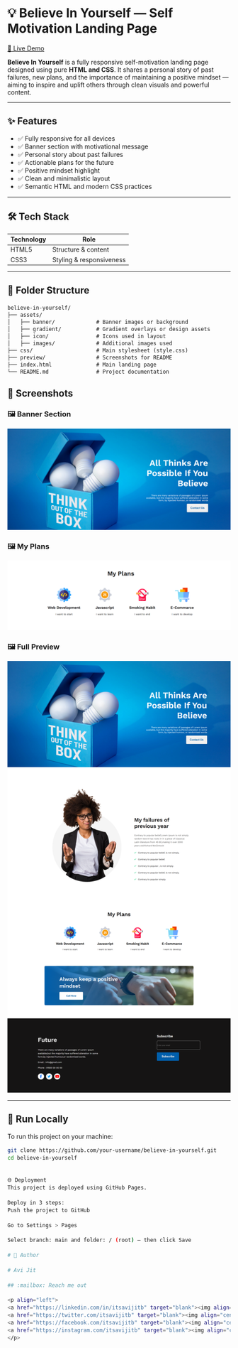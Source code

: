 # 💡 Believe In Yourself — Self Motivation Landing Page

[🔗 Live Demo](https://devo-ab.github.io/believe-in-yourself/)

**Believe In Yourself** is a fully responsive self-motivation landing page designed using pure **HTML and CSS**. It shares a personal story of past failures, new plans, and the importance of maintaining a positive mindset — aiming to inspire and uplift others through clean visuals and powerful content.

---

## ✨ Features

- ✅ Fully responsive for all devices
- ✅ Banner section with motivational message
- ✅ Personal story about past failures
- ✅ Actionable plans for the future
- ✅ Positive mindset highlight
- ✅ Clean and minimalistic layout
- ✅ Semantic HTML and modern CSS practices

---

## 🛠️ Tech Stack

| Technology | Role                     |
|------------|--------------------------|
| HTML5      | Structure & content       |
| CSS3       | Styling & responsiveness |

---

## 📁 Folder Structure

```
believe-in-yourself/
├── assets/
│   ├── banner/             # Banner images or background
│   ├── gradient/           # Gradient overlays or design assets
│   ├── icon/               # Icons used in layout
│   ├── images/             # Additional images used
├── css/                    # Main stylesheet (style.css)
├── preview/                # Screenshots for README
├── index.html              # Main landing page
└── README.md               # Project documentation
```

## 📸 Screenshots

### 🖼️ Banner Section
![Banner](./preview/hero.png)


### 🖼️ My Plans
![Plans](./preview/plans.png)

### 🖼️ Full Preview
![Preview](./preview/preview.png)

---

## 🚀 Run Locally

To run this project on your machine:

```bash
git clone https://github.com/your-username/believe-in-yourself.git
cd believe-in-yourself


🌐 Deployment
This project is deployed using GitHub Pages.

Deploy in 3 steps:
Push the project to GitHub

Go to Settings > Pages

Select branch: main and folder: / (root) — then click Save

# 👤 Author

# Avi Jit

## :mailbox: Reach me out

<p align="left">
<a href="https://linkedin.com/in/itsavijitb" target="blank"><img align="center" src="https://raw.githubusercontent.com/rahuldkjain/github-profile-readme-generator/master/src/images/icons/Social/linked-in-alt.svg" alt="itsavijitb" height="30" width="40" /></a>
<a href="https://twitter.com/itsavijitb" target="blank"><img align="center" src="https://raw.githubusercontent.com/rahuldkjain/github-profile-readme-generator/master/src/images/icons/Social/twitter.svg" alt="itsavijitb" height="30" width="40" /></a>
<a href="https://facebook.com/itsavijitb" target="blank"><img align="center" src="https://raw.githubusercontent.com/rahuldkjain/github-profile-readme-generator/master/src/images/icons/Social/facebook.svg" alt="itsavijitb" height="30" width="40" /></a>
<a href="https://instagram.com/itsavijitb" target="blank"><img align="center" src="https://raw.githubusercontent.com/rahuldkjain/github-profile-readme-generator/master/src/images/icons/Social/instagram.svg" alt="itsavijitb" height="30" width="40" /></a>
</p>